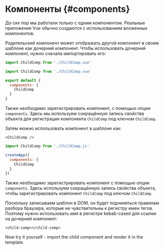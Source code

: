# Компоненты {#components}

До сих пор мы работали только с одним компонентом. Реальные приложения Vue обычно создаются с использованием вложенных компонентов.

Родительский компонент может отображать другой компонент в своем шаблоне как дочерний компонент. Чтобы использовать дочерний компонент, нужно сначала импортировать его:

<div class="composition-api">
<div class="sfc">

```js
import ChildComp from './ChildComp.vue'
```

</div>
</div>

<div class="options-api">
<div class="sfc">

```js
import ChildComp from './ChildComp.vue'

export default {
  components: {
    ChildComp
  }
}
```

Также необходимо зарегистрировать компонент, с помощью опции `components`.  Здесь мы используем сокращённую запись свойства объекта для регистрации компонента `ChildComp` под ключом `ChildComp`.

</div>
</div>

<div class="sfc">

Затем можно использовать компонент в шаблоне как:

```vue-html
<ChildComp />
```

</div>

<div class="html">

```js
import ChildComp from './ChildComp.js'

createApp({
  components: {
    ChildComp
  }
})
```

Также необходимо зарегистрировать компонент с помощью опции `components`. Здесь используем сокращённую запись свойства объекта, чтобы зарегистрировать компонент `ChildComp` под ключом `ChildComp`.

Поскольку записываем шаблон в DOM, он будет подчиняться правилам разбора браузера, которые не чувствительны к регистру имен тегов. Поэтому нужно использовать имя в регистре kebab-cased для ссылки на дочерний компонент:

```vue-html
<child-comp></child-comp>
```

</div>

Now try it yourself - import the child component and render it in the template.

